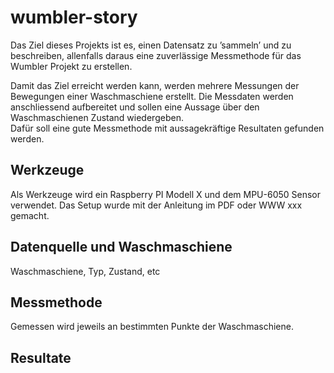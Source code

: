 # wumbler-story
Das Ziel dieses Projekts ist es, einen Datensatz zu ’sammeln’ und zu beschreiben, allenfalls daraus eine zuverlässige Messmethode für das Wumbler Projekt zu erstellen. 

Damit das Ziel erreicht werden kann, werden mehrere Messungen der Bewegungen einer Waschmaschiene erstellt. Die Messdaten werden anschliessend aufbereitet und sollen eine Aussage über den 
Waschmaschienen Zustand wiedergeben.  
Dafür soll eine gute Messmethode mit aussagekräftige Resultaten gefunden werden.  


## Werkzeuge
Als Werkzeuge wird ein Raspberry PI Modell X und dem MPU-6050 Sensor verwendet.
Das Setup wurde mit der Anleitung im PDF oder WWW xxx gemacht.


## Datenquelle und Waschmaschiene
Waschmaschiene, Typ, Zustand, etc

## Messmethode
Gemessen wird jeweils an bestimmten Punkte der Waschmaschiene.

## Resultate

 

